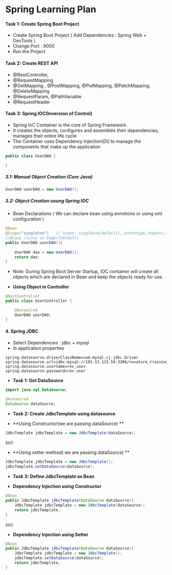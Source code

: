 # Spring Learning Plan

#### Task 1: Create Spring Boot Project 
* Create Spring Boot Project ( Add Dependencies : Spring Web + DevTools )
* Change Port : 9000
* Run the Project 

#### Task 2:  Create REST API 
* @RestController, 
* @RequestMapping
* @GetMapping , @PostMapping, @PutMapping, @PatchMapping, @DeleteMapping
* @RequestParam, @PathVariable
* @RequestHeader

#### Task 3: Spring IOC(Inversion of Control) 

* Spring IoC Container is the core of Spring Framework. 
* It creates the objects, configures and assembles their dependencies, manages their entire life cycle. 
* The Container uses Dependency Injection(DI) to manage the components that make up the application

```java
public class UserDAO {

}
```

##### 3.1: Manual Object Creation (Core Java)
```java
UserDAO userDAO = new UserDAO();
```

##### 3.2: Object Creation usung Spring IOC

* Bean Declarations ( We can declare bean using annotions or using xml configuration ) 
```java
@Bean
@Scope("singleton")   // Scope: singleton(default), prototype,request,session,application,websocket
//@Lazy //Lazy vs Eager(default)
public UserDAO userDAO(){
    
    UserDAO dao = new UserDAO();
    return dao;
}
```
* Note: During Spring Boot Server Startup, IOC container will create all objects which are declared in Bean and keep the objects ready for use.

* **Using Object in Controller**
```java
@RestController
public class UserController {

    @Autowired
    UserDAO userDAO;
}
```

#### 4. Spring JDBC

* Select Dependencies : jdbc + mysql
* In application.properties

```
spring.datasource.driverClassName=com.mysql.cj.jdbc.Driver
spring.datasource.url=jdbc:mysql://101.53.133.59:3306/revature_training_db
spring.datasource.username=rev_user
spring.datasource.password=rev_user
```

* **Task 1: Get DataSource**

```java
import java.sql.DataSource;

@Autowired
DataSource dataSource;
```

* **Task 2: Create JdbcTemplate using datasource**

* **Using Constructor(we are passing dataSource) **
```java
JdbcTemplate jdbcTemplate = new JdbcTemplate(dataSource);
```
(or)

* **Using setter method( we are passing dataSource) **
```java
JdbcTemplate jdbcTemplate = new JdbcTemplate();
jdbcTemplate.setDataSource(dataSource);
```

* **Task 3: Define JdbcTemplate as Bean**

* **Dependency Injection using Constructor**
```java
@Bean
public JdbcTemplate jdbcTemplate(DataSource dataSource){
    JdbcTemplate jdbcTemplate = new JdbcTemplate(dataSource);
    return jdbcTemplate;
}
```
(or)
* **Dependency Injection using Setter**
```java
@Bean
public JdbcTemplate jdbcTemplate(DataSource dataSource){
    JdbcTemplate jdbcTemplate = new JdbcTemplate();
    jdbcTemplate.setDataSource(dataSource);
    return jdbcTemplate;
}
```

